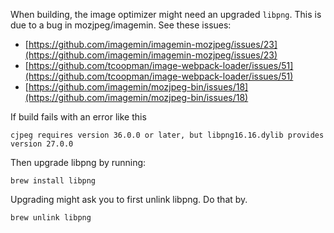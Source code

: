 When building, the image optimizer might need an upgraded `libpng`. This is due to a bug in mozjpeg/imagemin. See these issues:

* [https://github.com/imagemin/imagemin-mozjpeg/issues/23](https://github.com/imagemin/imagemin-mozjpeg/issues/23)
* [https://github.com/tcoopman/image-webpack-loader/issues/51](https://github.com/tcoopman/image-webpack-loader/issues/51)
* [https://github.com/imagemin/mozjpeg-bin/issues/18](https://github.com/imagemin/mozjpeg-bin/issues/18)

If build fails with an error like this 

```
cjpeg requires version 36.0.0 or later, but libpng16.16.dylib provides version 27.0.0
```

Then upgrade libpng by running:

```
brew install libpng
```

Upgrading might ask you to first unlink libpng. Do that by.

```
brew unlink libpng
```